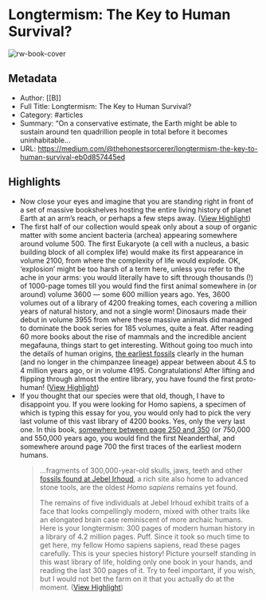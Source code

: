 # Longtermism: The Key to Human Survival?

![rw-book-cover](https://miro.medium.com/v2/resize:fit:1200/0*8DCx3LCLNApplzxQ.png)

## Metadata
- Author: [[B]]
- Full Title: Longtermism: The Key to Human Survival?
- Category: #articles
- Summary: “On a conservative estimate, the Earth might be able to sustain around ten quadrillion people in total before it becomes uninhabitable…
- URL: https://medium.com/@thehonestsorcerer/longtermism-the-key-to-human-survival-eb0d857445ed

## Highlights
- Now close your eyes and imagine that you are standing right in front of a set of massive bookshelves hosting the entire living history of planet Earth at an arm’s reach, or perhaps a few steps away. ([View Highlight](https://read.readwise.io/read/01h7azk338cthntjhbcbd64qae))
- The first half of our collection would speak only about a soup of organic matter with some ancient bacteria (archea) appearing somewhere around volume 500. The first Eukaryote (a cell with a nucleus, a basic building block of all complex life) would make its first appearance in volume 2100, from where the complexity of life would explode. OK, ‘explosion’ might be too harsh of a term here, unless you refer to the ache in your arms: you would literally have to sift through thousands (!) of 1000-page tomes till you would find the first animal somewhere in (or around) volume 3600 — some 600 million years ago. Yes, 3600 volumes out of a library of 4200 freaking tomes, each covering a million years of natural history, and not a single worm!
  Dinosaurs made their debut in volume 3955 from where these massive animals did managed to dominate the book series for 185 volumes, quite a feat. After reading 60 more books about the rise of mammals and the incredible ancient megafauna, things start to get interesting. Without going too much into the details of human origins, [the earliest fossils](https://en.wikipedia.org/wiki/Chimpanzee%E2%80%93human_last_common_ancestor) clearly in the human (and no longer in the chimpanzee lineage) appear between about 4.5 to 4 million years ago, or in volume 4195. Congratulations! After lifting and flipping through almost the entire library, you have found the first proto-human! ([View Highlight](https://read.readwise.io/read/01h7azmctcm10ky4neddq5strs))
- If you thought that our species were that old, though, I have to disappoint you. If you were looking for Homo sapiens, a specimen of which is typing this essay for you, you would only had to pick the very last volume of this vast library of 4200 books. Yes, only the very last one. In this book, [somewhere between page 250 and 350](https://www.smithsonianmag.com/science-nature/essential-timeline-understanding-evolution-homo-sapiens-180976807/) (or 750,000 and 550,000 years ago, you would find the first Neanderthal, and somewhere around page 700 the first traces of the earliest modern humans.
  > …fragments of 300,000-year-old skulls, jaws, teeth and other [fossils found at Jebel Irhoud](https://www.smithsonianmag.com/science-nature/genetics-anthropology-solve-mysteries-human-evolution-180963608/), a rich site also home to advanced stone tools, are the oldest *Homo sapiens* remains yet found.
  > 
  > The remains of five individuals at Jebel Irhoud exhibit traits of a face that looks compellingly modern, mixed with other traits like an elongated brain case reminiscent of more archaic humans.
  Here is your longtermism: 300 pages of modern human history in a library of 4.2 million pages. Puff. Since it took so much time to get here, my fellow Homo sapiens sapiens, read these pages carefully. This is your species history! Picture yourself standing in this wast library of life, holding only one book in your hands, and reading the last 300 pages of it. Try to feel important, if you wish, but I would not bet the farm on it that you actually do at the moment. ([View Highlight](https://read.readwise.io/read/01h7azmn78t8b1bzr7365vx70n))
